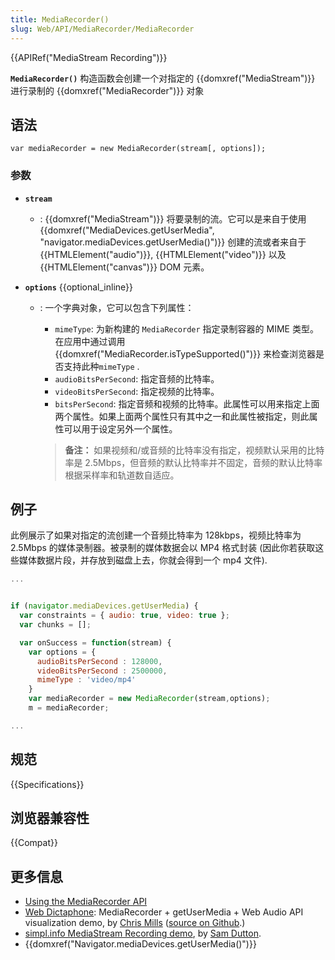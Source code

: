 ```yaml
---
title: MediaRecorder()
slug: Web/API/MediaRecorder/MediaRecorder
---
```


{{APIRef("MediaStream Recording")}}

**`MediaRecorder()`** 构造函数会创建一个对指定的 {{domxref("MediaStream")}} 进行录制的 {{domxref("MediaRecorder")}} 对象

## 语法

```
var mediaRecorder = new MediaRecorder(stream[, options]);
```

### 参数

- **`stream`**
  - : {{domxref("MediaStream")}} 将要录制的流。它可以是来自于使用 {{domxref("MediaDevices.getUserMedia", "navigator.mediaDevices.getUserMedia()")}} 创建的流或者来自于 {{HTMLElement("audio")}}, {{HTMLElement("video")}} 以及 {{HTMLElement("canvas")}} DOM 元素。
- **`options`** {{optional_inline}}

  - : 一个字典对象，它可以包含下列属性：

    - `mimeType`: 为新构建的 `MediaRecorder` 指定录制容器的 MIME 类型。在应用中通过调用 {{domxref("MediaRecorder.isTypeSupported()")}} 来检查浏览器是否支持此种`mimeType` .
    - `audioBitsPerSecond`: 指定音频的比特率。
    - `videoBitsPerSecond`: 指定视频的比特率。
    - `bitsPerSecond`: 指定音频和视频的比特率。此属性可以用来指定上面两个属性。如果上面两个属性只有其中之一和此属性被指定，则此属性可以用于设定另外一个属性。

    > **备注：** 如果视频和/或音频的比特率没有指定，视频默认采用的比特率是 2.5Mbps，但音频的默认比特率并不固定，音频的默认比特率根据采样率和轨道数自适应。

## 例子

此例展示了如果对指定的流创建一个音频比特率为 128kbps，视频比特率为 2.5Mbps 的媒体录制器。被录制的媒体数据会以 MP4 格式封装 (因此你若获取这些媒体数据片段，并存放到磁盘上去，你就会得到一个 mp4 文件).

```js
...


if (navigator.mediaDevices.getUserMedia) {
  var constraints = { audio: true, video: true };
  var chunks = [];

  var onSuccess = function(stream) {
    var options = {
      audioBitsPerSecond : 128000,
      videoBitsPerSecond : 2500000,
      mimeType : 'video/mp4'
    }
    var mediaRecorder = new MediaRecorder(stream,options);
    m = mediaRecorder;

...
```

## 规范

{{Specifications}}

## 浏览器兼容性

{{Compat}}

## 更多信息

- [Using the MediaRecorder API](/zh-CN/docs/Web/API/MediaRecorder_API/Using_the_MediaRecorder_API)
- [Web Dictaphone](http://mdn.github.io/web-dictaphone/): MediaRecorder + getUserMedia + Web Audio API visualization demo, by [Chris Mills](https://twitter.com/chrisdavidmills) ([source on Github](https://github.com/mdn/web-dictaphone/).)
- [simpl.info MediaStream Recording demo](http://simpl.info/mediarecorder/), by [Sam Dutton](https://twitter.com/sw12).
- {{domxref("Navigator.mediaDevices.getUserMedia()")}}

